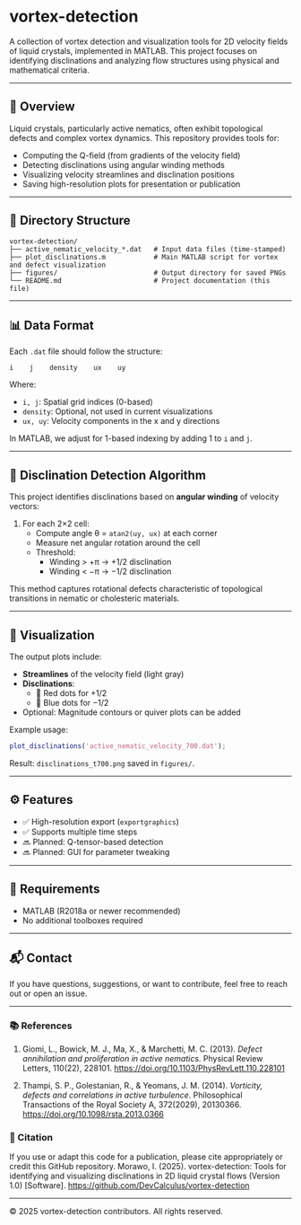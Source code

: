 # vortex-detection

A collection of vortex detection and visualization tools for 2D velocity fields of liquid crystals, implemented in MATLAB. This project focuses on identifying disclinations and analyzing flow structures using physical and mathematical criteria.

---

## 📌 Overview

Liquid crystals, particularly active nematics, often exhibit topological defects and complex vortex dynamics. This repository provides tools for:

- Computing the Q-field (from gradients of the velocity field)
- Detecting disclinations using angular winding methods
- Visualizing velocity streamlines and disclination positions
- Saving high-resolution plots for presentation or publication

---

## 📁 Directory Structure

```
vortex-detection/
├── active_nematic_velocity_*.dat   # Input data files (time-stamped)
├── plot_disclinations.m            # Main MATLAB script for vortex and defect visualization
├── figures/                        # Output directory for saved PNGs
└── README.md                       # Project documentation (this file)
```

---

## 📊 Data Format

Each `.dat` file should follow the structure:
```
i    j    density    ux    uy
```
Where:
- `i, j`: Spatial grid indices (0-based)
- `density`: Optional, not used in current visualizations
- `ux, uy`: Velocity components in the x and y directions

In MATLAB, we adjust for 1-based indexing by adding 1 to `i` and `j`.

---

## 🧠 Disclination Detection Algorithm

This project identifies disclinations based on **angular winding** of velocity vectors:

1. For each 2×2 cell:
   - Compute angle θ = `atan2(uy, ux)` at each corner
   - Measure net angular rotation around the cell
   - Threshold:
     - Winding > +π → +1/2 disclination
     - Winding < −π → −1/2 disclination

This method captures rotational defects characteristic of topological transitions in nematic or cholesteric materials.

---

## 🎨 Visualization

The output plots include:

- **Streamlines** of the velocity field (light gray)
- **Disclinations**:
  - 🔴 Red dots for +1/2
  - 🔵 Blue dots for −1/2
- Optional: Magnitude contours or quiver plots can be added

Example usage:
```matlab
plot_disclinations('active_nematic_velocity_700.dat');
```

Result: `disclinations_t700.png` saved in `figures/`.

---

## ⚙️ Features

- ✅ High-resolution export (`exportgraphics`)
- ✅ Supports multiple time steps
- 🔜 Planned: Q-tensor-based detection
- 🔜 Planned: GUI for parameter tweaking

---

## 🧰 Requirements

- MATLAB (R2018a or newer recommended)
- No additional toolboxes required

---

## 📬 Contact

If you have questions, suggestions, or want to contribute, feel free to reach out or open an issue.

---


### 📚 References

1. Giomi, L., Bowick, M. J., Ma, X., & Marchetti, M. C. (2013). *Defect annihilation and proliferation in active nematics*. Physical Review Letters, 110(22), 228101. https://doi.org/10.1103/PhysRevLett.110.228101

2. Thampi, S. P., Golestanian, R., & Yeomans, J. M. (2014). *Vorticity, defects and correlations in active turbulence*. Philosophical Transactions of the Royal Society A, 372(2029), 20130366. https://doi.org/10.1098/rsta.2013.0366


### 📖 Citation
If you use or adapt this code for a publication, please cite appropriately or credit this GitHub repository.
Morawo, I. (2025). vortex-detection: Tools for identifying and visualizing disclinations in 2D liquid crystal flows (Version 1.0) [Software]. https://github.com/DevCalculus/vortex-detection

---

© 2025 vortex-detection contributors. All rights reserved.
